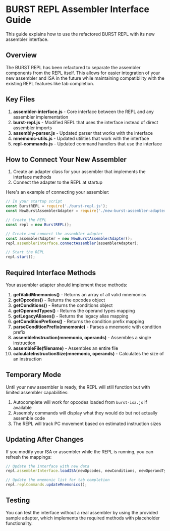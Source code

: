 # BURST REPL Assembler Interface Guide

This guide explains how to use the refactored BURST REPL with its new assembler interface.

## Overview

The BURST REPL has been refactored to separate the assembler components from the REPL itself. This allows for easier integration of your new assembler and ISA in the future while maintaining compatibility with the existing REPL features like tab completion.

## Key Files

1. **assembler-interface.js** - Core interface between the REPL and any assembler implementation
2. **burst-repl.js** - Modified REPL that uses the interface instead of direct assembler imports
3. **assembly-parser.js** - Updated parser that works with the interface
4. **mnemonic-utils.js** - Updated utilities that work with the interface
5. **repl-commands.js** - Updated command handlers that use the interface

## How to Connect Your New Assembler

1. Create an adapter class for your assembler that implements the interface methods
2. Connect the adapter to the REPL at startup

Here's an example of connecting your assembler:

```javascript
// In your startup script
const BurstREPL = require('./burst-repl.js');
const NewBurstAssemblerAdapter = require('./new-burst-assembler-adapter.js');

// Create the REPL
const repl = new BurstREPL();

// Create and connect the assembler adapter
const assemblerAdapter = new NewBurstAssemblerAdapter();
repl.assemblerInterface.connectAssembler(assemblerAdapter);

// Start the REPL
repl.start();
```

## Required Interface Methods

Your assembler adapter should implement these methods:

1. **getValidMnemonics()** - Returns an array of all valid mnemonics
2. **getOpcodes()** - Returns the opcodes object
3. **getConditions()** - Returns the conditions object
4. **getOperandTypes()** - Returns the operand types mapping
5. **getLegacyAliases()** - Returns the legacy alias mapping
6. **getConditionPrefixes()** - Returns the condition prefix mapping
7. **parseConditionPrefix(mnemonic)** - Parses a mnemonic with condition prefix
8. **assembleInstruction(mnemonic, operands)** - Assembles a single instruction
9. **assembleFile(filename)** - Assembles an entire file
10. **calculateInstructionSize(mnemonic, operands)** - Calculates the size of an instruction

## Temporary Mode

Until your new assembler is ready, the REPL will still function but with limited assembler capabilities:

1. Autocomplete will work for opcodes loaded from `burst-isa.js` if available
2. Assembly commands will display what they would do but not actually assemble code
3. The REPL will track PC movement based on estimated instruction sizes

## Updating After Changes

If you modify your ISA or assembler while the REPL is running, you can refresh the mappings:

```javascript
// Update the interface with new data
repl.assemblerInterface.loadISA(newOpcodes, newConditions, newOperandTypes, newLegacyAliases, newConditionPrefixes);

// Update the mnemonic list for tab completion
repl.replCommands.updateMnemonics();
```

## Testing

You can test the interface without a real assembler by using the provided sample adapter, which implements the required methods with placeholder functionality.
